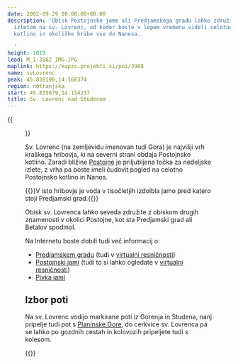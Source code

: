 ```yaml
---
date: 2002-09-29 00:00:00+00:00
description: 'Obisk Postojnske jame ali Predjamskega gradu lahko združite s prijetnim
  izletom na sv. Lovrenc, od koder boste v lepem vremenu videli celotno Postojnsko
  kotlino in okoliške hribe vse do Nanosa.

  '
height: 1019
lead: M_1-3162_IMG.JPG
maplink: https://mapzs.projekti.si/poi/3908
name: svLovrenc
peak: 45.839190,14.168374
region: notranjska
start: 45.835079,14.154237
title: Sv. Lovrenc nad Studenom
---
```

{{<figure src="M_1-3162_IMG.JPG" caption="sv. Lovrenc iz Gorenja">}}

Sv. Lovrenc (na zemljevidu imenovan tudi Gora) je najvišji vrh kraškega hribovja, ki na severni strani obdaja Postojnsko kotlino. Zaradi bližine [Postojne](http://www.postojna.si/) je priljubljena točka za nedeljske izlete, z vrha pa boste imeli čudovit pogled na celotno Postojnsko kotlino in Nanos.

{{<note>}}V isto hribovje je voda v tisočletjih izdolbla jamo pred katero stoji Predjamski grad.{{</note>}}

Obisk sv. Lovrenca lahko seveda združite z obiskom drugih znamenosti v okolici Postojne, kot sta Predjamski grad ali Betalov spodmol.

Na Internetu boste dobili tudi več informacij o:

-   [Predjamskem gradu](http://www.postojna-cave.com/grad.htm) (tudi v [virtualni resničnosti](http://www.burger.si/Predjama/Predjama.html))
-   [Postojnski jami](http://www.postojna-cave.com/) (tudi to si lahko ogledate v [virtualni resničnosti](http://www.burger.si/Jame/PostojnskaJama/Uvod.html))
-   [Pivka jami](http://www.postojna-cave.com/odj2.htm)

## Izbor poti

Na sv. Lovrenc vodijo markirane poti iz Gorenja in Studena, nanj pripelje tudi pot s [Planinske Gore](../planinskagora), do cerkvice sv. Lovrenca pa se lahko po gozdnih cestah in kolovozih pripeljete tudi s kolesom.

{{<multipath-hike-list>}}
